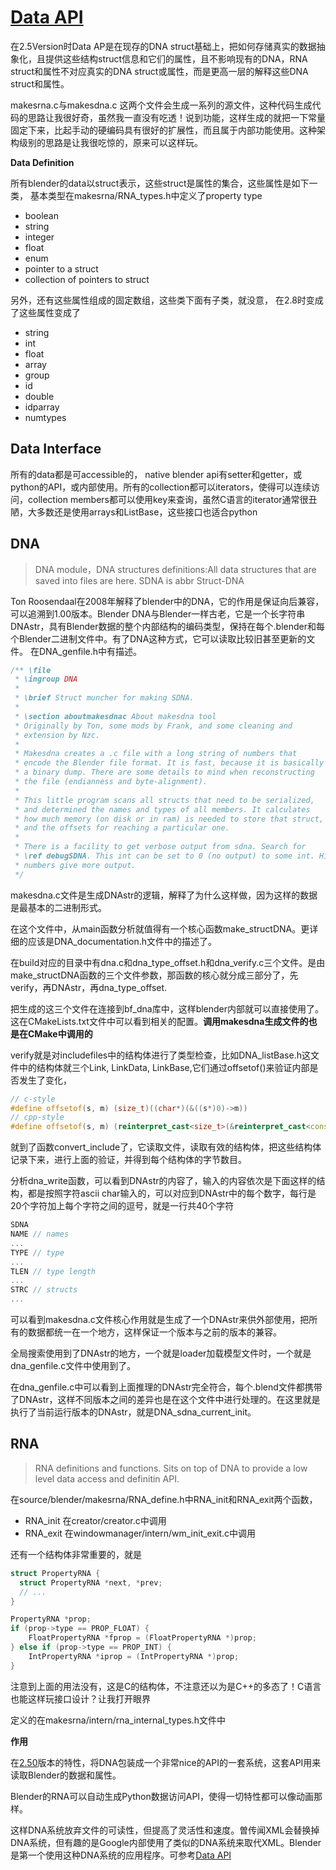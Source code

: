 # [Data API](https://archive.blender.org/wiki/index.php/Dev:2.5/Source/Architecture/DataAPI/)


在2.5Version时Data AP是在现存的DNA struct基础上，把如何存储真实的数据抽象化，且提供这些结构struct信息和它们的属性，且不影响现有的DNA，RNA struct和属性不对应真实的DNA struct或属性，而是更高一层的解释这些DNA struct和属性。

makesrna.c与makesdna.c 这两个文件会生成一系列的源文件，这种代码生成代码的思路让我很好奇，虽然我一直没有吃透！说到功能，这样生成的就把一下常量固定下来，比起手动的硬编码具有很好的扩展性，而且属于内部功能使用。这种架构级别的思路是让我很吃惊的，原来可以这样玩。

**Data Definition**

所有blender的data以struct表示，这些struct是属性的集合，这些属性是如下一类， 基本类型在makesrna/RNA_types.h中定义了property type

- boolean
- string
- integer 
- float 
- enum
- pointer to a struct 
- collection of pointers to struct 

另外，还有这些属性组成的固定数组，这些类下面有子类，就没意， 在2.8时变成了这些属性变成了 

- string
- int 
- float 
- array 
- group 
- id 
- double 
- idparray
- numtypes


## Data Interface

所有的data都是可accessible的， native blender api有setter和getter，或python的API，或内部使用。所有的collection都可以iterators，使得可以连续访问，collection members都可以使用key来查询，虽然C语言的iterator通常很丑陋，大多数还是使用arrays和ListBase，这些接口也适合python

## DNA
> DNA module，DNA structures definitions:All data structures that are saved into files are here. SDNA is abbr Struct-DNA

Ton Roosendaal在2008年解释了blender中的DNA，它的作用是保证向后兼容，可以追溯到1.00版本。Blender DNA与Blender一样古老，它是一个长字符串DNAstr，具有Blender数据的整个内部结构的编码类型，保持在每个.blender和每个Blender二进制文件中。有了DNA这种方式，它可以读取比较旧甚至更新的文件。 在DNA_genfile.h中有描述。

```c
/** \file
 * \ingroup DNA
 *
 * \brief Struct muncher for making SDNA.
 *
 * \section aboutmakesdnac About makesdna tool
 * Originally by Ton, some mods by Frank, and some cleaning and
 * extension by Nzc.
 *
 * Makesdna creates a .c file with a long string of numbers that
 * encode the Blender file format. It is fast, because it is basically
 * a binary dump. There are some details to mind when reconstructing
 * the file (endianness and byte-alignment).
 *
 * This little program scans all structs that need to be serialized,
 * and determined the names and types of all members. It calculates
 * how much memory (on disk or in ram) is needed to store that struct,
 * and the offsets for reaching a particular one.
 *
 * There is a facility to get verbose output from sdna. Search for
 * \ref debugSDNA. This int can be set to 0 (no output) to some int. Higher
 * numbers give more output.
 */ 
```
makesdna.c文件是生成DNAstr的逻辑，解释了为什么这样做，因为这样的数据是最基本的二进制形式。  

在这个文件中，从main函数分析就值得有一个核心函数make_structDNA。更详细的应该是DNA_documentation.h文件中的描述了。

在build对应的目录中有dna.c和dna_type_offset.h和dna_verify.c三个文件。是由make_structDNA函数的三个文件参数，那函数的核心就分成三部分了，先verify，再DNAstr，再dna_type_offset.

把生成的这三个文件在连接到bf_dna库中，这样blender内部就可以直接使用了。这在CMakeLists.txt文件中可以看到相关的配置。**调用makesdna生成文件的也是在CMake中调用的**

verify就是对includefiles中的结构体进行了类型检查，比如DNA_listBase.h这文件中的结构体就三个Link, LinkData, LinkBase,它们通过offsetof()来验证内部是否发生了变化，

```c++
// c-style
#define offsetof(s, m) (size_t)((char*)(&((s*)0)->m))
// cpp-style
#define offsetof(s, m) (reinterpret_cast<size_t>(&reinterpret_cast<const volatile char&>(static_cast<s*>(nullptr)->m)))
```

就到了函数convert_include了，它读取文件，读取有效的结构体，把这些结构体记录下来，进行上面的验证，并得到每个结构体的字节数目。

分析dna_write函数，可以看到DNAstr的内容了，输入的内容依次是下面这样的结构，都是按照字符ascii char输入的，可以对应到DNAstr中的每个数字，每行是20个字符加上每个字符之间的逗号，就是一行共40个字符
```c
SDNA
NAME // names
...
TYPE // type
...
TLEN // type length
...
STRC // structs
...
```

可以看到makesdna.c文件核心作用就是生成了一个DNAstr来供外部使用，把所有的数据都统一在一个地方，这样保证一个版本与之前的版本的兼容。

全局搜索使用到了DNAstr的地方，一个就是loader加载模型文件时，一个就是dna_genfile.c文件中使用到了。

在dna_genfile.c中可以看到上面推理的DNAstr完全符合，每个.blend文件都携带了DNAstr，这样不同版本之间的差异也是在这个文件中进行处理的。在这里就是执行了当前运行版本的DNAstr，就是DNA_sdna_current_init。


## RNA
> RNA definitions and functions. Sits on top of DNA to provide a low level data access and definitin API.

在source/blender/makesrna/RNA_define.h中RNA_init和RNA_exit两个函数，

- RNA_init 在creator/creator.c中调用
- RNA_exit 在windowmanager/intern/wm_init_exit.c中调用

还有一个结构体非常重要的，就是

```c
struct PropertyRNA {
  struct PropertyRNA *next, *prev;
  // ...
} 

PropertyRNA *prop;
if (prop->type == PROP_FLOAT) {
	FloatPropertyRNA *fprop = (FloatPropertyRNA *)prop;
} else if (prop->type == PROP_INT) {
	IntPropertyRNA *iprop = (IntPropertyRNA *)prop;
}
```

注意到上面的用法没有，这是C的结构体，不注意还以为是C++的多态了！C语言也能这样玩接口设计？让我打开眼界

定义的在makesrna/intern/rna_internal_types.h文件中


**作用** 

在[2.50](https://archive.blender.org/wiki/index.php/Dev:2.5/Source/Architecture/RNA/)版本的特性，将DNA包装成一个非常nice的API的一套系统，这套API用来读取Blender的数据和属性。

Blender的RNA可以自动生成Python数据访问API，使得一切特性都可以像动画那样。

这样DNA系统放弃文件的可读性，但提高了灵活性和速度。曽传闻XML会替换掉DNA系统，但有趣的是Google内部使用了类似的DNA系统来取代XML。Blender是第一个使用这种DNA系统的应用程序。可参考[Data API](<https://archive.blender.org/wiki/index.php/BlenderDev/Blender2.5/DataAPI/>)
